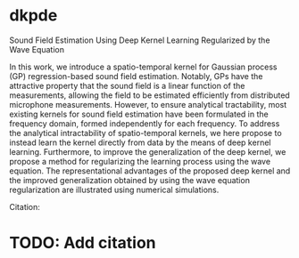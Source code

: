 # dkpde
Sound Field Estimation Using Deep Kernel Learning Regularized by the Wave Equation

In this work, we introduce a spatio-temporal kernel for Gaussian process (GP) regression-based sound field estimation. Notably, GPs have the attractive property that the sound field is a linear function of the measurements, allowing the field to be estimated efficiently from distributed microphone measurements. However, to ensure analytical tractability, most existing kernels for sound field estimation have been formulated in the frequency domain, formed independently for each frequency. 
To address the analytical intractability of spatio-temporal kernels, we here propose to instead learn the kernel directly from data by the means of deep kernel learning.
Furthermore, to improve the generalization of the deep kernel, we propose a method for regularizing the learning process using the wave equation. The representational advantages of the proposed deep kernel and the improved generalization obtained by using the wave equation regularization are illustrated using numerical simulations.



Citation:
# TODO: Add citation
